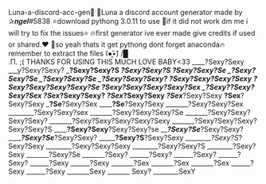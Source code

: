 Luna-a-discord-acc-gen🍃
👑Luna a discord account generator made by ✰𝒏𝒈𝒆𝒍#5838
⭐download pythong 3.0.11 to use
👀if it did not work dm me i will try to fix the issues⭐
🔥first generator ive ever made give credits if used or shared.❤️
👑so yeah thats it get pythong dont forget anaconda🔥 remember to extract the files
(●̮̮̃•̃)
/█\
.Π. ;( THANKS FOR USING THIS MUCH LOVE BABY<33
 ____?Sexy?Sexy
 ___y?Sexy?Sexy?
 ___?Sexy?Sexy?S
 ___?Sexy?Sexy?S
 __?Sexy?Sexy?Se
 _?Sexy?Sexy?Se
 _?Sexy?Sexy?Se
 _?Sexy?Sexy?Sexy?
 ?Sexy?Sexy?Sexy?Sexy
 ?Sexy?Sexy?Sexy?Sexy?Se
 ?Sexy?Sexy?Sexy?Sexy?Sex
 _?Sexy?__?Sexy?Sexy?Sex
 ___?Sex____?Sexy?Sexy?
 ___?Sex_____?Sexy?Sexy
 ___?Sex_____?Sexy?Sexy
 ____?Sex____?Sexy?Sexy
 _____?Se____?Sexy?Sex
 ______?Se__?Sexy?Sexy
 _______?Sexy?Sexy?Sex
 ________?Sexy?Sexy?sex
 _______?Sexy?Sexy?Sexy?Se
 _______?Sexy?Sexy?Sexy?Sexy?
 _______?Sexy?Sexy?Sexy?Sexy?Sexy
 _______?Sexy?Sexy?Sexy?Sexy?Sexy?S
 ________?Sexy?Sexy____?Sexy?Sexy?se
 _________?Sexy?Se_______?Sexy?Sexy?
 _________?Sexy?Se_____?Sexy?Sexy?
 _________?Sexy?S____?Sexy?Sexy
 _________?Sexy?S_?Sexy?Sexy
 ________?Sexy?Sexy?Sexy
 ________?Sexy?Sexy?S
 ________?Sexy?Sexy
 _______?Sexy?Se
 _______?Sexy?
 ______?Sexy?
 ______?Sexy?
 ______?Sexy?
 ______?Sexy
 ______?Sexy
 _______?Sex
 _______?Sex
 _______?Sex
 ______?Sexy
 ______?Sexy
 _______Sexy
 _______ Sexy?
 ________SexY
